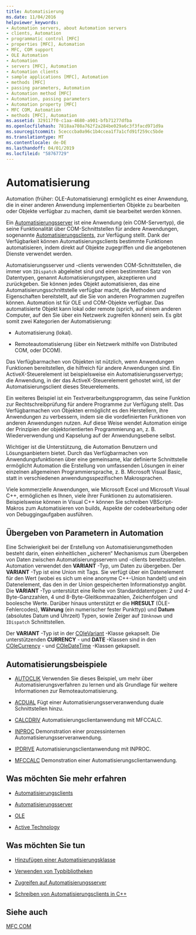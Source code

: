 ```yaml
---
title: Automatisierung
ms.date: 11/04/2016
helpviewer_keywords:
- Automation servers, about Automation servers
- clients, Automation
- programmatic control [MFC]
- properties [MFC], Automation
- MFC, COM support
- OLE Automation
- Automation
- servers [MFC], Automation
- Automation clients
- sample applications [MFC], Automation
- methods [MFC]
- passing parameters, Automation
- Automation method [MFC]
- Automation, passing parameters
- Automation property [MFC]
- MFC COM, Automation
- methods [MFC], Automation
ms.assetid: 329117f0-c1aa-4680-a901-bfb71277dfba
ms.openlocfilehash: 7818aa708a762f2a284be029a6c3f3facd971d9a
ms.sourcegitcommit: 5cecccba0a96c1b4ccea1f7a1cfd91f259cc5bde
ms.translationtype: MT
ms.contentlocale: de-DE
ms.lasthandoff: 04/01/2019
ms.locfileid: "58767729"
---
```

# <a name="automation"></a>Automatisierung

Automation (früher: OLE-Automatisierung) ermöglicht es einer Anwendung, die in einer anderen Anwendung implementierten Objekte zu bearbeiten oder Objekte verfügbar zu machen, damit sie bearbeitet werden können.

Ein [Automatisierungsserver](../mfc/automation-servers.md) ist eine Anwendung (ein COM-Servertyp), die seine Funktionalität über COM-Schnittstellen für andere Anwendungen, sogenannte [Automatisierungsclients](../mfc/automation-clients.md), zur Verfügung stellt. Dank der Verfügbarkeit können Automatisierungsclients bestimmte Funktionen automatisieren, indem direkt auf Objekte zugegriffen und die angebotenen Dienste verwendet werden.

Automatisierungsserver und -clients verwenden COM-Schnittstellen, die immer von `IDispatch` abgeleitet sind und einen bestimmten Satz von Datentypen, genannt Automatisierungstypen, akzeptieren und zurückgeben. Sie können jedes Objekt automatisieren, das eine Automatisierungsschnittstelle verfügbar macht, die Methoden und Eigenschaften bereitstellt, auf die Sie von anderen Programmen zugreifen können. Automation ist für OLE und COM-Objekte verfügbar. Das automatisierte Objekt kann lokal oder remote (sprich, auf einem anderen Computer, auf den Sie über ein Netzwerk zugreifen können) sein. Es gibt somit zwei Kategorien der Automatisierung:

- Automatisierung (lokal).

- Remoteautomatisierung (über ein Netzwerk mithilfe von Distributed COM, oder DCOM).

Das Verfügbarmachen von Objekten ist nützlich, wenn Anwendungen Funktionen bereitstellen, die hilfreich für andere Anwendungen sind. Ein ActiveX-Steuerelement ist beispielsweise ein Automatisierungsservertyp; die Anwendung, in der das ActiveX-Steuerelement gehostet wird, ist der Automatisierungsclient dieses Steuerelements.

Ein weiteres Beispiel ist ein Textverarbeitungsprogramm, das seine Funktion zur Rechtschreibprüfung für andere Programme zur Verfügung stellt. Das Verfügbarmachen von Objekten ermöglicht es den Herstellern, ihre Anwendungen zu verbessern, indem sie die vordefinierten Funktionen von anderen Anwendungen nutzen. Auf diese Weise wendet Automation einige der Prinzipien der objektorientierten Programmierung an, z. B. Wiederverwendung und Kapselung auf der Anwendungsebene selbst.

Wichtiger ist die Unterstützung, die Automation Benutzern und Lösungsanbietern bietet. Durch das Verfügbarmachen von Anwendungsfunktionen über eine gemeinsame, klar definierte Schnittstelle ermöglicht Automation die Erstellung von umfassenden Lösungen in einer einzelnen allgemeinen Programmiersprache, z. B. Microsoft Visual Basic, statt in verschiedenen anwendungsspezifischen Makrosprachen.

Viele kommerzielle Anwendungen, wie Microsoft Excel und Microsoft Visual C++, ermöglichen es Ihnen, viele ihrer Funktionen zu automatisieren. Beispielsweise können in Visual C++ können Sie schreiben VBScript-Makros zum Automatisieren von builds, Aspekte der codebearbeitung oder von Debuggingaufgaben ausführen.

##  <a name="_core_passing_parameters_in_automation"></a> Übergeben von Parametern in Automation

Eine Schwierigkeit bei der Erstellung von Automatisierungsmethoden besteht darin, einen einheitlichen „sicheren“ Mechanismus zum Übergeben von Daten zwischen Automatisierungsservern und -clients bereitzustellen. Automation verwendet den **VARIANT** -Typ, um Daten zu übergeben. Der **VARIANT** -Typ ist eine Union mit Tags. Sie verfügt über ein Datenelement für den Wert (wobei es sich um eine anonyme C++-Union handelt) und ein Datenelement, das den in der Union gespeicherten Informationstyp angibt. Die **VARIANT** -Typ unterstützt eine Reihe von Standarddatentypen: 2 und 4-Byte-Ganzzahlen, 4 und 8-Byte-Gleitkommazahlen, Zeichenfolgen und boolesche Werte. Darüber hinaus unterstützt er die **HRESULT** (OLE-Fehlercodes), **Währung** (ein numerischer fester Punkttyp) und **Datum** (absolutes Datum und Uhrzeit) Typen, sowie Zeiger auf `IUnknown` und `IDispatch` Schnittstellen.

Der **VARIANT** -Typ ist in der [COleVariant](../mfc/reference/colevariant-class.md) -Klasse gekapselt. Die unterstützenden **CURRENCY** - und **DATE** -Klassen sind in den [COleCurrency](../mfc/reference/colecurrency-class.md) - und [COleDateTime](../atl-mfc-shared/reference/coledatetime-class.md) -Klassen gekapselt.

## <a name="automation-samples"></a>Automatisierungsbeispiele

- [AUTOCLIK](../overview/visual-cpp-samples.md) Verwenden Sie dieses Beispiel, um mehr über Automatisierungsverfahren zu lernen und als Grundlage für weitere Informationen zur Remoteautomatisierung.

- [ACDUAL](../overview/visual-cpp-samples.md) Fügt einer Automatisierungsserveranwendung duale Schnittstellen hinzu.

- [CALCDRIV](../overview/visual-cpp-samples.md) Automatisierungsclientanwendung mit MFCCALC.

- [INPROC](../overview/visual-cpp-samples.md) Demonstration einer prozessinternen Automatisierungsserveranwendung.

- [IPDRIVE](../overview/visual-cpp-samples.md) Automatisierungsclientanwendung mit INPROC.

- [MFCCALC](../overview/visual-cpp-samples.md) Demonstration einer Automatisierungsclientanwendung.

## <a name="what-do-you-want-to-know-more-about"></a>Was möchten Sie mehr erfahren

- [Automatisierungsclients](../mfc/automation-clients.md)

- [Automatisierungsserver](../mfc/automation-servers.md)

- [OLE](../mfc/ole-in-mfc.md)

- [Active Technology](../mfc/mfc-com.md)

## <a name="what-do-you-want-to-do"></a>Was möchten Sie tun

- [Hinzufügen einer Automatisierungsklasse](../mfc/automation-servers.md)

- [Verwenden von Typbibliotheken](../mfc/automation-clients-using-type-libraries.md)

- [Zugreifen auf Automatisierungsserver](../mfc/automation-servers.md)

- [Schreiben von Automatisierungsclients in C++](../mfc/automation-clients.md)

## <a name="see-also"></a>Siehe auch

[MFC COM](../mfc/mfc-com.md)
